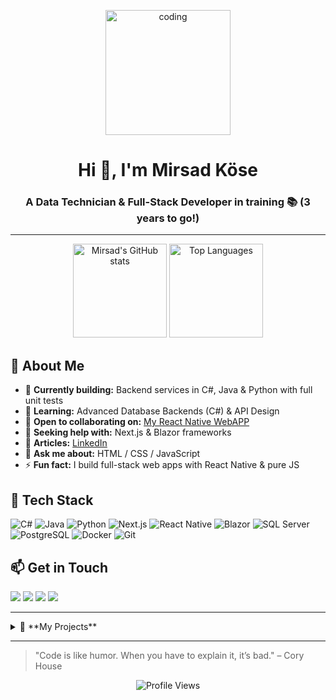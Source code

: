 
<p align="center">
  <img src="https://media.giphy.com/media/3oEjI6SIIHBdRxXI40/giphy.gi" alt="coding" width="200"/>
</p>

<h1 align="center">Hi 👋, I'm Mirsad Köse</h1>
<h3 align="center">A Data Technician & Full-Stack Developer in training 📚 (3 years to go!)</h3>

---

<p align="center">
  <!-- GitHub stats -->
  <img height="150" src="https://github-readme-stats.vercel.app/api?username=mucco2&show_icons=true&theme=dark&hide_border=true" alt="Mirsad's GitHub stats"/>
  <img height="150" src="https://github-readme-stats.vercel.app/api/top-langs/?username=mucco2&layout=compact&theme=dark&hide_border=true" alt="Top Languages"/>
</p>

## 🚀 About Me

- 🔭 **Currently building:** Backend services in C#, Java & Python with full unit tests
- 🌱 **Learning:** Advanced Database Backends (C#) & API Design
- 👯 **Open to collaborating on:** [My React Native WebAPP](https://github.com/Mucco2/mucco.git)
- 🤝 **Seeking help with:** Next.js & Blazor frameworks
- 📝 **Articles:** [LinkedIn](https://www.linkedin.com/in/mirsad-k%C3%B6se-807559282/)
- 💬 **Ask me about:** HTML / CSS / JavaScript
- ⚡ **Fun fact:** I build full-stack web apps with React Native & pure JS

## 🔧 Tech Stack

<p align="left">
  <!-- Use shields.io for each skill badge -->
  <img src="https://img.shields.io/badge/C%23-239120?style=for-the-badge&logo=c-sharp" alt="C#"/>
  <img src="https://img.shields.io/badge/Java-007396?style=for-the-badge&logo=java" alt="Java"/>
  <img src="https://img.shields.io/badge/Python-3776AB?style=for-the-badge&logo=python" alt="Python"/>
  <img src="https://img.shields.io/badge/Next.js-000000?style=for-the-badge&logo=next.js" alt="Next.js"/>
  <img src="https://img.shields.io/badge/React_Native-20232A?style=for-the-badge&logo=react" alt="React Native"/>
  <img src="https://img.shields.io/badge/Blazor-512BD4?style=for-the-badge&logo=dotnet" alt="Blazor"/>
  <img src="https://img.shields.io/badge/SQL_Server-CC2927?style=for-the-badge&logo=microsoft-sql-server" alt="SQL Server"/>
  <img src="https://img.shields.io/badge/PostgreSQL-336791?style=for-the-badge&logo=postgresql" alt="PostgreSQL"/>
  <img src="https://img.shields.io/badge/Docker-2496ED?style=for-the-badge&logo=docker" alt="Docker"/>
  <img src="https://img.shields.io/badge/Git-F05032?style=for-the-badge&logo=git" alt="Git"/>
</p>

## 📫 Get in Touch

<p align="left">
  <a href="mailto:Mucco2635@gmail.com"><img src="https://img.shields.io/badge/Email-D14836?style=for-the-badge&logo=gmail"/></a>
  <a href="https://www.linkedin.com/in/mirsad-k%C3%B6se-807559282/"><img src="https://img.shields.io/badge/LinkedIn-0A66C2?style=for-the-badge&logo=linkedin"/></a>
  <a href="https://dev.to/mucco2"><img src="https://img.shields.io/badge/DEV-0A0A0A?style=for-the-badge&logo=dev.to"/></a>
  <a href="https://twitter.com/mucco2"><img src="https://img.shields.io/badge/Twitter-1DA1F2?style=for-the-badge&logo=twitter"/></a>
</p>

---

<details>
<summary>📂 **My Projects**</summary>

| Name                         | Description                            | Link                                             |
|------------------------------|----------------------------------------|--------------------------------------------------|
| React Native WebApp          | Cross-platform mobile/web app 🕸️      | [GitHub](https://github.com/Mucco2/mucco.git)    |
| Backend Microservices        | RESTful APIs in C#, Java & Python 🚀   | [Repos](https://github.com/Mucco2?tab=repositories)|
| Portfolio Website            | Static site with MDX & Next.js 🌐      | [Demo](https://mucco2.github.io/)                |

</details>

---

> "Code is like humor. When you have to explain it, it’s bad." – Cory House

<p align="center">
  <img src="https://komarev.com/ghpvc/?username=mucco2&color=blue&style=flat-square" alt="Profile Views"/>
</p>
